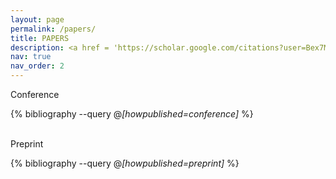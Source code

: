 ```yaml
---
layout: page
permalink: /papers/
title: PAPERS
description: <a href = 'https://scholar.google.com/citations?user=Bex7Ma4AAAAJ&hl=en'>Google Scholar</a><br>  (αβ)indicates alphabetical author order. * indicates equal contribution.
nav: true
nav_order: 2
---
```


<!-- _pages/publications.md -->

<!-- Bibsearch Feature -->

<div class='h2'>Conference</div>

<div class="publications">

{% bibliography --query @*[howpublished=conference]* %}

</div>

<br>

<div class='h2'>Preprint</div>

<div class="publications">

{% bibliography --query @*[howpublished=preprint]* %}

</div>
